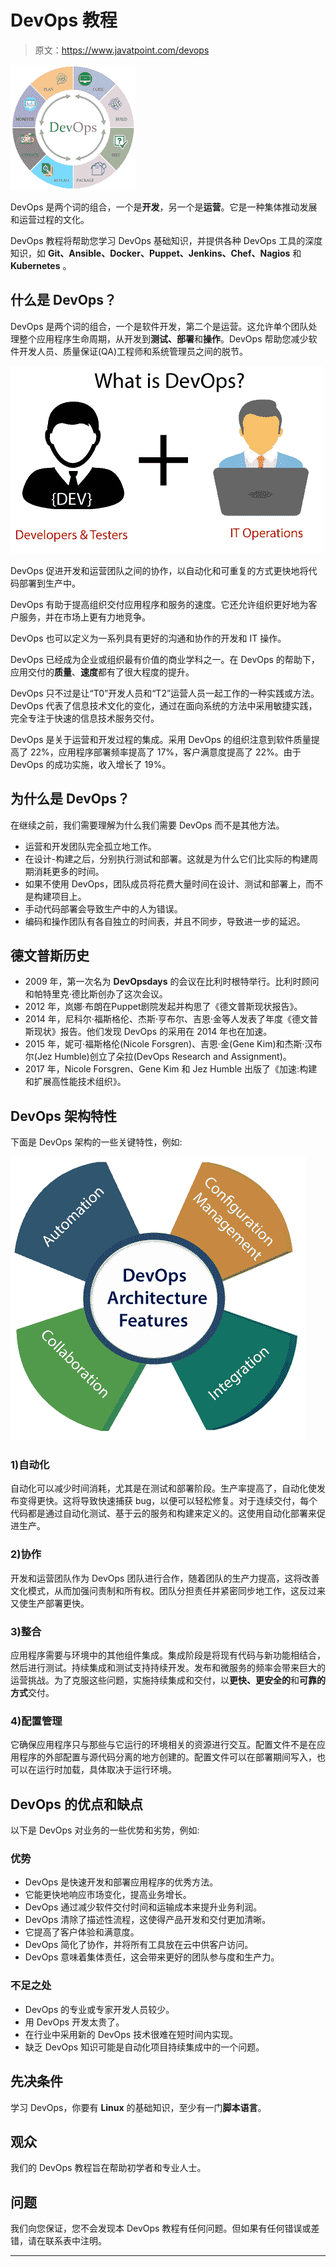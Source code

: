 # DevOps 教程

> 原文：<https://www.javatpoint.com/devops>

![DevOps Tutorial](img/604baa09cf23b89612de80a703d30420.png)

DevOps 是两个词的组合，一个是**开发**，另一个是**运营**。它是一种集体推动发展和运营过程的文化。

DevOps 教程将帮助您学习 DevOps 基础知识，并提供各种 DevOps 工具的深度知识，如 **Git、Ansible、Docker、Puppet、Jenkins、Chef、Nagios** 和 **Kubernetes** 。

## 什么是 DevOps？

DevOps 是两个词的组合，一个是软件开发，第二个是运营。这允许单个团队处理整个应用程序生命周期，从开发到**测试、部署**和**操作**。DevOps 帮助您减少软件开发人员、质量保证(QA)工程师和系统管理员之间的脱节。

![DevOps Tutorial](img/ea2bea16e4b5c711cd38c990e304d7ac.png)

DevOps 促进开发和运营团队之间的协作，以自动化和可重复的方式更快地将代码部署到生产中。

DevOps 有助于提高组织交付应用程序和服务的速度。它还允许组织更好地为客户服务，并在市场上更有力地竞争。

DevOps 也可以定义为一系列具有更好的沟通和协作的开发和 IT 操作。

DevOps 已经成为企业或组织最有价值的商业学科之一。在 DevOps 的帮助下，应用交付的**质量**、**速度**都有了很大程度的提升。

DevOps 只不过是让“T0”开发人员和“T2”运营人员一起工作的一种实践或方法。DevOps 代表了信息技术文化的变化，通过在面向系统的方法中采用敏捷实践，完全专注于快速的信息技术服务交付。

DevOps 是关于运营和开发过程的集成。采用 DevOps 的组织注意到软件质量提高了 22%，应用程序部署频率提高了 17%，客户满意度提高了 22%。由于 DevOps 的成功实施，收入增长了 19%。

## 为什么是 DevOps？

在继续之前，我们需要理解为什么我们需要 DevOps 而不是其他方法。

*   运营和开发团队完全孤立地工作。
*   在设计-构建之后，分别执行测试和部署。这就是为什么它们比实际的构建周期消耗更多的时间。
*   如果不使用 DevOps，团队成员将花费大量时间在设计、测试和部署上，而不是构建项目上。
*   手动代码部署会导致生产中的人为错误。
*   编码和操作团队有各自独立的时间表，并且不同步，导致进一步的延迟。

## 德文普斯历史

*   2009 年，第一次名为 **DevOpsdays** 的会议在比利时根特举行。比利时顾问和帕特里克·德比斯创办了这次会议。
*   2012 年，岚娜·布朗在Puppet剧院发起并构思了《德文普斯现状报告》。
*   2014 年，尼科尔·福斯格伦、杰斯·亨布尔、吉恩·金等人发表了年度《德文普斯现状》报告。他们发现 DevOps 的采用在 2014 年也在加速。
*   2015 年，妮可·福斯格伦(Nicole Forsgren)、吉恩·金(Gene Kim)和杰斯·汉布尔(Jez Humble)创立了朵拉(DevOps Research and Assignment)。
*   2017 年，Nicole Forsgren、Gene Kim 和 Jez Humble 出版了《加速:构建和扩展高性能技术组织》。

## DevOps 架构特性

下面是 DevOps 架构的一些关键特性，例如:

![DevOps Tutorial 4](img/6a4e995597f7c3932abfec5cfbce2ddb.png)

### 1)自动化

自动化可以减少时间消耗，尤其是在测试和部署阶段。生产率提高了，自动化使发布变得更快。这将导致快速捕获 bug，以便可以轻松修复。对于连续交付，每个代码都是通过自动化测试、基于云的服务和构建来定义的。这使用自动化部署来促进生产。

### 2)协作

开发和运营团队作为 DevOps 团队进行合作，随着团队的生产力提高，这将改善文化模式，从而加强问责制和所有权。团队分担责任并紧密同步地工作，这反过来又使生产部署更快。

### 3)整合

应用程序需要与环境中的其他组件集成。集成阶段是将现有代码与新功能相结合，然后进行测试。持续集成和测试支持持续开发。发布和微服务的频率会带来巨大的运营挑战。为了克服这些问题，实施持续集成和交付，以**更快、更安全的**和**可靠的方式**交付。

### 4)配置管理

它确保应用程序只与那些与它运行的环境相关的资源进行交互。配置文件不是在应用程序的外部配置与源代码分离的地方创建的。配置文件可以在部署期间写入，也可以在运行时加载，具体取决于运行环境。

## DevOps 的优点和缺点

以下是 DevOps 对业务的一些优势和劣势，例如:

### 优势

*   DevOps 是快速开发和部署应用程序的优秀方法。
*   它能更快地响应市场变化，提高业务增长。
*   DevOps 通过减少软件交付时间和运输成本来提升业务利润。
*   DevOps 清除了描述性流程，这使得产品开发和交付更加清晰。
*   它提高了客户体验和满意度。
*   DevOps 简化了协作，并将所有工具放在云中供客户访问。
*   DevOps 意味着集体责任，这会带来更好的团队参与度和生产力。

### 不足之处

*   DevOps 的专业或专家开发人员较少。
*   用 DevOps 开发太贵了。
*   在行业中采用新的 DevOps 技术很难在短时间内实现。
*   缺乏 DevOps 知识可能是自动化项目持续集成中的一个问题。

## 先决条件

学习 DevOps，你要有 **Linux** 的基础知识，至少有一门**脚本语言**。

## 观众

我们的 DevOps 教程旨在帮助初学者和专业人士。

## 问题

我们向您保证，您不会发现本 DevOps 教程有任何问题。但如果有任何错误或差错，请在联系表中注明。

* * *